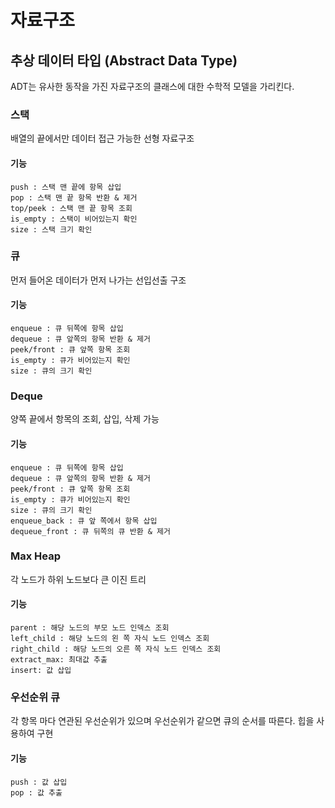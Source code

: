 # 자료구조

## 추상 데이터 타입 (Abstract Data Type)

ADT는 유사한 동작을 가진 자료구조의 클래스에 대한 수학적 모델을 가리킨다.


### 스택

배열의 끝에서만 데이터 접근 가능한 선형 자료구조

#### 기능
```
push : 스택 맨 끝에 항목 삽입
pop : 스택 맨 끝 항목 반환 & 제거
top/peek : 스택 맨 끝 항목 조회
is_empty : 스택이 비어있는지 확인
size : 스택 크기 확인
```

### 큐

먼저 들어온 데이터가 먼저 나가는 선입선출 구조

#### 기능
``` 
enqueue : 큐 뒤쪽에 항목 삽입
dequeue : 큐 앞쪽의 항목 반환 & 제거
peek/front : 큐 앞쪽 항목 조회
is_empty : 큐가 비어있는지 확인
size : 큐의 크기 확인
```

### Deque

양쪽 끝에서 항목의 조회, 삽입, 삭제 가능

#### 기능
``` 
enqueue : 큐 뒤쪽에 항목 삽입
dequeue : 큐 앞쪽의 항목 반환 & 제거
peek/front : 큐 앞쪽 항목 조회
is_empty : 큐가 비어있는지 확인
size : 큐의 크기 확인
enqueue_back : 큐 앞 쪽에서 항목 삽입
dequeue_front : 큐 뒤쪽의 큐 반환 & 제거
```

### Max Heap

각 노드가 하위 노드보다 큰 이진 트리 

#### 기능
``` 
parent : 해당 노드의 부모 노드 인덱스 조회 
left_child : 해당 노드의 왼 쪽 자식 노드 인덱스 조회
right_child : 해당 노드의 오른 쪽 자식 노드 인덱스 조회
extract_max: 최대값 추출
insert: 값 삽입
```


### 우선순위 큐

각 항목 마다 연관된 우선순위가 있으며 우선순위가 같으면 큐의 순서를 따른다.
힙을 사용하여 구현

#### 기능
``` 
push : 값 삽입
pop : 값 추출
```

